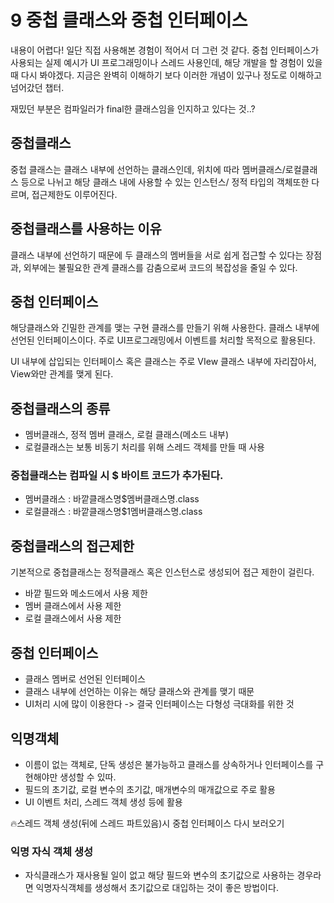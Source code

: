 # 9 중첩 클래스와 중첩 인터페이스
내용이 어렵다! 일단 직접 사용해본 경험이 적어서 더 그런 것 같다.
중첩 인터페이스가 사용되는 실제 예시가 UI 프로그래밍이나 스레드 사용인데, 해당 개발을 할 경험이 있을 때 다시 봐야겠다.
지금은 완벽히 이해하기 보다 이러한 개념이 있구나 정도로 이해하고 넘어갔던 챕터.

재밌던 부분은 
컴파일러가 final한 클래스임을 인지하고 있다는 것..?


## 중첩클래스
중첩 클래스는 클래스 내부에 선언하는 클래스인데, 위치에 따라 
멤버클래스/로컬클래스 등으로 나뉘고 해당 클래스 내에 사용할 수 있는 
인스턴스/ 정적 타입의 객체또한 다르며, 접근제한도 이루어진다.

## 중첩클래스를 사용하는 이유
클래스 내부에 선언하기 때문에 두 클래스의 멤버들을 서로 쉽게 접근할 수 있다는 장점과, 외부에는 불필요한 관계 클래스를 
감춤으로써 코드의 복잡성을 줄일 수 있다.

## 중첩 인터페이스
해당클래스와 긴밀한 관계를 맺는 구현 클래스를 만들기 위해 사용한다. 클래스 내부에 선언된 인터페이스이다.
주로 UI프로그래밍에서 이벤트를 처리할 목적으로 활용된다. 

UI 내부에 삽입되는 인터페이스 혹은 클래스는 주로 VIew 클래스 내부에 자리잡아서,
View와만 관계를 맺게 된다.

## 중첩클래스의 종류
- 멤버클래스, 정적 멤버 클래스, 로컬 클래스(메소드 내부)
- 로컬클래스는 보통 비동기 처리를 위해 스레드 객체를 만들 때 사용

### 중첩클래스는 컴파일 시 $ 바이트 코드가 추가된다.
- 멤버클래스 : 바깥클래스명$멤버클래스명.class
- 로컬클래스 : 바깥클래스명$1멤버클래스명.class

## 중첩클래스의 접근제한
기본적으로 중첩클래스는 정적클래스 혹은 인스턴스로 생성되어 접근 제한이 걸린다. 
- 바깥 필드와 메소드에서 사용 제한
- 멤버 클래스에서 사용 제한
- 로컬 클래스에서 사용 제한

## 중첩 인터페이스
- 클래스 멤버로 선언된 인터페이스
- 클래스 내부에 선언하는 이유는 해당 클래스와 관계를 맺기 때문
- UI처리 시에 많이 이용한다
-> 결국 인터페이스는 다형성 극대화를 위한 것

## 익명객체
- 이름이 없는 객체로, 단독 생성은 불가능하고 클래스를 상속하거나 인터페이스를 구현해야만 생성할 수 있따.
- 필드의 초기값, 로컬 변수의 초기값, 매개변수의 매개값으로 주로 활용
- UI 이벤트 처리, 스레드 객체 생성 등에 활용

🔥스레드 객체 생성(뒤에 스레드 파트있음)시 중첩 인터페이스 다시 보러오기

### 익명 자식 객체 생성
- 자식클래스가 재사용될 일이 없고 해당 필드와 변수의 초기값으로 사용하는 경우라면 익명자식객체를 생성해서 초기값으로 대입하는 것이 좋은 방법이다.



